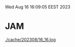 Wed Aug 16 16:09:05 EEST 2023
# JAM
<a href='./cache/202308/16_16.log'>./cache/202308/16_16.log</a>
